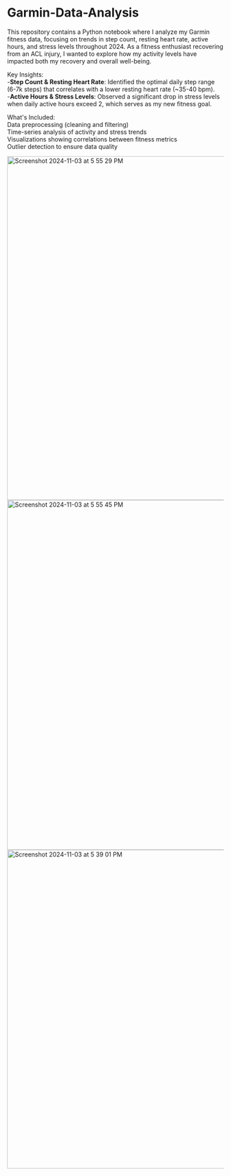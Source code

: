 # Garmin-Data-Analysis

This repository contains a Python notebook where I analyze my Garmin fitness data, focusing on trends in step count, resting heart rate, active hours, and stress levels throughout 2024. As a fitness enthusiast recovering from an ACL injury, I wanted to explore how my activity levels have impacted both my recovery and overall well-being.

Key Insights: <br>
-**Step Count & Resting Heart Rate**: Identified the optimal daily step range (6-7k steps) that correlates with a lower resting heart rate (~35-40 bpm). <br>
-**Active Hours & Stress Levels**: Observed a significant drop in stress levels when daily active hours exceed 2, which serves as my new fitness goal.

What's Included:  <br>
Data preprocessing (cleaning and filtering)  <br>
Time-series analysis of activity and stress trends  <br>
Visualizations showing correlations between fitness metrics  <br>
Outlier detection to ensure data quality  <br>

<img width="797" alt="Screenshot 2024-11-03 at 5 55 29 PM" src="https://github.com/user-attachments/assets/cf01b6df-0c75-49ee-847f-9abceae105dd">

<img width="811" alt="Screenshot 2024-11-03 at 5 55 45 PM" src="https://github.com/user-attachments/assets/e9bfb031-ff89-413d-aea2-acf65bb124a3">

<img width="739" alt="Screenshot 2024-11-03 at 5 39 01 PM" src="https://github.com/user-attachments/assets/098ea857-5154-4219-8012-368e659daae1">
